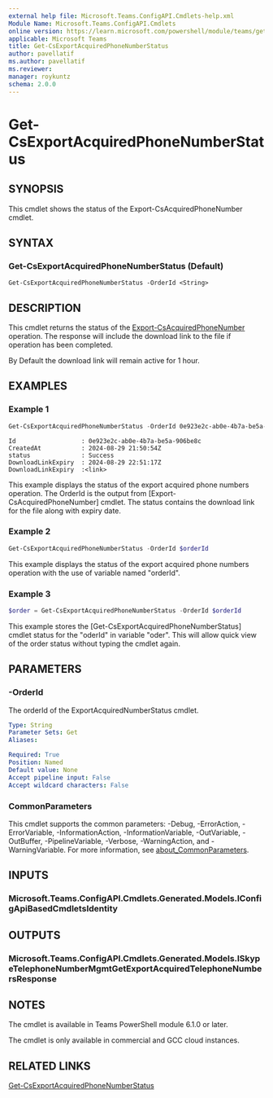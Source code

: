 ```yaml
---
external help file: Microsoft.Teams.ConfigAPI.Cmdlets-help.xml
Module Name: Microsoft.Teams.ConfigAPI.Cmdlets
online version: https://learn.microsoft.com/powershell/module/teams/get-csexportacquiredphonenumberstatus
applicable: Microsoft Teams
title: Get-CsExportAcquiredPhoneNumberStatus
author: pavellatif
ms.author: pavellatif
ms.reviewer:
manager: roykuntz
schema: 2.0.0
---
```


# Get-CsExportAcquiredPhoneNumberStatus

## SYNOPSIS
This cmdlet shows the status of the Export-CsAcquiredPhoneNumber cmdlet. 

## SYNTAX

### Get-CsExportAcquiredPhoneNumberStatus (Default)
```
Get-CsExportAcquiredPhoneNumberStatus -OrderId <String>
```

## DESCRIPTION
This cmdlet returns the status of the [Export-CsAcquiredPhoneNumber](Export-CsAcquiredPhoneNumber.md) operation. The response will include the download link to the file if operation has been completed.

By Default the download link will remain active for 1 hour. 

## EXAMPLES

### Example 1
```powershell
Get-CsExportAcquiredPhoneNumberStatus -OrderId 0e923e2c-ab0e-4b7a-be5a-906be8c
```
```output
Id					: 0e923e2c-ab0e-4b7a-be5a-906be8c
CreatedAt			: 2024-08-29 21:50:54Z
status				: Success
DownloadLinkExpiry	: 2024-08-29 22:51:17Z
DownloadLinkExpiry	:<link>
```
This example displays the status of the export acquired phone numbers operation. The OrderId is the output from [Export-CsAcquiredPhoneNumber] cmdlet. The status contains the download link for the file along with expiry date. 

### Example 2
```powershell
Get-CsExportAcquiredPhoneNumberStatus -OrderId $orderId
```
This example displays the status of the export acquired phone numbers operation with the use of variable named "orderId". 

### Example 3
```powershell
$order = Get-CsExportAcquiredPhoneNumberStatus -OrderId $orderId
```

This example stores the [Get-CsExportAcquiredPhoneNumberStatus] cmdlet status for the "oderId" in variable "oder". This will allow quick view of the order status without typing the cmdlet again.  

## PARAMETERS

### -OrderId
The orderId of the ExportAcquiredNumberStatus cmdlet.

```yaml
Type: String
Parameter Sets: Get
Aliases:

Required: True
Position: Named
Default value: None
Accept pipeline input: False
Accept wildcard characters: False
```

### CommonParameters
This cmdlet supports the common parameters: -Debug, -ErrorAction, -ErrorVariable, -InformationAction, -InformationVariable, -OutVariable, -OutBuffer, -PipelineVariable, -Verbose, -WarningAction, and -WarningVariable. For more information, see [about_CommonParameters](http://go.microsoft.com/fwlink/?LinkID=113216).

## INPUTS

### Microsoft.Teams.ConfigAPI.Cmdlets.Generated.Models.IConfigApiBasedCmdletsIdentity

## OUTPUTS

### Microsoft.Teams.ConfigAPI.Cmdlets.Generated.Models.ISkypeTelephoneNumberMgmtGetExportAcquiredTelephoneNumbersResponse

## NOTES
The cmdlet is available in Teams PowerShell module 6.1.0 or later. 

The cmdlet is only available in commercial and GCC cloud instances.

## RELATED LINKS
[Get-CsExportAcquiredPhoneNumberStatus](Get-CsExportAcquiredPhoneNumberStatus.md)
